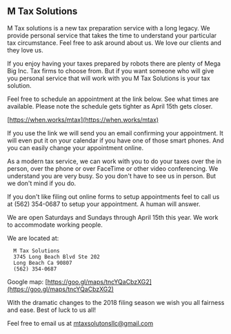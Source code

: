 ## M Tax Solutions

M Tax solutions is a new tax preparation service with a long legacy.  We provide personal service that takes the time to understand your particular tax circumstance.  Feel free to ask around about us.  We love our clients and they love us.

If you enjoy having your taxes prepared by robots there are plenty of Mega Big Inc. Tax firms to choose from.  But if you want someone who will give you personal service that will work with you M Tax Solutions is your tax solution.

Feel free to schedule an appointment at the link below.  See what times are available.  Please note the schedule gets tighter as April 15th gets closer.

[https://when.works/mtax](https://when.works/mtax)

If you use the link we will send you an email confirming your appointment.  It will even put it on your calendar if you have one of those smart phones.  And you can easily change your appointment online.

As a modern tax service, we can work with you to do your taxes over the in person, over the phone or over FaceTime or other video conferencing.  We understand you are very busy.  So you don't have to see us in person.  But we don't mind if you do.

If you don't like filing out online forms to setup appointments feel to call us at (562) 354-0687 to setup your appointment.  A human will answer.

We are open Saturdays and Sundays through April 15th this year.  We work to accommodate working people.

We are located at:
```
  M Tax Solutions
  3745 Long Beach Blvd Ste 202
  Long Beach Ca 90807
  (562) 354-0687  
```

Google map: [https://goo.gl/maps/tncYQaCbzXG2](https://goo.gl/maps/tncYQaCbzXG2)

With the dramatic changes to the 2018 filing season we wish you all fairness and ease.  Best of luck to us all!

Feel free to email us at <mtaxsolutonsllc@gmail.com>
